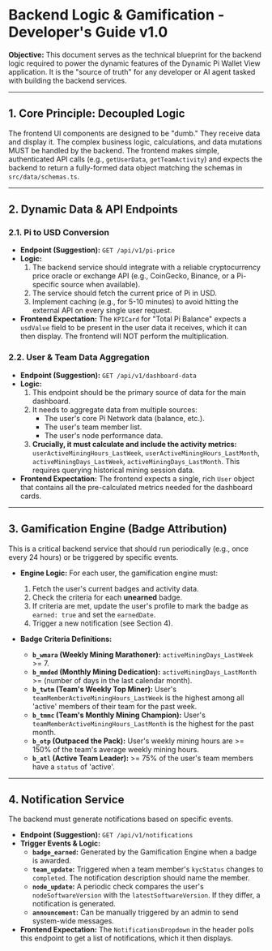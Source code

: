 # Backend Logic & Gamification - Developer's Guide v1.0

**Objective:** This document serves as the technical blueprint for the backend logic required to power the dynamic features of the Dynamic Pi Wallet View application. It is the "source of truth" for any developer or AI agent tasked with building the backend services.

---

## 1. Core Principle: Decoupled Logic

The frontend UI components are designed to be "dumb." They receive data and display it. The complex business logic, calculations, and data mutations MUST be handled by the backend. The frontend makes simple, authenticated API calls (e.g., `getUserData`, `getTeamActivity`) and expects the backend to return a fully-formed data object matching the schemas in `src/data/schemas.ts`.

---

## 2. Dynamic Data & API Endpoints

### 2.1. Pi to USD Conversion

*   **Endpoint (Suggestion):** `GET /api/v1/pi-price`
*   **Logic:**
    1.  The backend service should integrate with a reliable cryptocurrency price oracle or exchange API (e.g., CoinGecko, Binance, or a Pi-specific source when available).
    2.  The service should fetch the current price of Pi in USD.
    3.  Implement caching (e.g., for 5-10 minutes) to avoid hitting the external API on every single user request.
*   **Frontend Expectation:** The `KPICard` for "Total Pi Balance" expects a `usdValue` field to be present in the user data it receives, which it can then display. The frontend will NOT perform the multiplication.

### 2.2. User & Team Data Aggregation

*   **Endpoint (Suggestion):** `GET /api/v1/dashboard-data`
*   **Logic:**
    1.  This endpoint should be the primary source of data for the main dashboard.
    2.  It needs to aggregate data from multiple sources:
        *   The user's core Pi Network data (balance, etc.).
        *   The user's team member list.
        *   The user's node performance data.
    3.  **Crucially, it must calculate and include the activity metrics:** `userActiveMiningHours_LastWeek`, `userActiveMiningHours_LastMonth`, `activeMiningDays_LastWeek`, `activeMiningDays_LastMonth`. This requires querying historical mining session data.
*   **Frontend Expectation:** The frontend expects a single, rich `User` object that contains all the pre-calculated metrics needed for the dashboard cards.

---

## 3. Gamification Engine (Badge Attribution)

This is a critical backend service that should run periodically (e.g., once every 24 hours) or be triggered by specific events.

*   **Engine Logic:** For each user, the gamification engine must:
    1.  Fetch the user's current badges and activity data.
    2.  Check the criteria for each **unearned** badge.
    3.  If criteria are met, update the user's profile to mark the badge as `earned: true` and set the `earnedDate`.
    4.  Trigger a new notification (see Section 4).

*   **Badge Criteria Definitions:**
    *   **`b_wmara` (Weekly Mining Marathoner):** `activeMiningDays_LastWeek` >= 7.
    *   **`b_mmded` (Monthly Mining Dedication):** `activeMiningDays_LastMonth` >= (number of days in the last calendar month).
    *   **`b_twtm` (Team's Weekly Top Miner):** User's `teamMemberActiveMiningHours_LastWeek` is the highest among all 'active' members of their team for the past week.
    *   **`b_tmmc` (Team's Monthly Mining Champion):** User's `teamMemberActiveMiningHours_LastMonth` is the highest for the past month.
    *   **`b_otp` (Outpaced the Pack):** User's weekly mining hours are >= 150% of the team's average weekly mining hours.
    *   **`b_atl` (Active Team Leader):** >= 75% of the user's team members have a `status` of 'active'.

---

## 4. Notification Service

The backend must generate notifications based on specific events.

*   **Endpoint (Suggestion):** `GET /api/v1/notifications`
*   **Trigger Events & Logic:**
    *   **`badge_earned`:** Generated by the Gamification Engine when a badge is awarded.
    *   **`team_update`:** Triggered when a team member's `kycStatus` changes to `completed`. The notification description should name the member.
    *   **`node_update`:** A periodic check compares the user's `nodeSoftwareVersion` with the `latestSoftwareVersion`. If they differ, a notification is generated.
    *   **`announcement`:** Can be manually triggered by an admin to send system-wide messages.
*   **Frontend Expectation:** The `NotificationsDropdown` in the header polls this endpoint to get a list of notifications, which it then displays.
